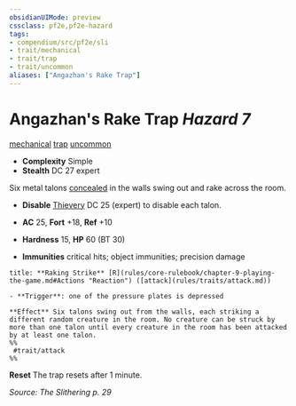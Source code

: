 ```yaml
---
obsidianUIMode: preview
cssclass: pf2e,pf2e-hazard
tags:
- compendium/src/pf2e/sli
- trait/mechanical
- trait/trap
- trait/uncommon
aliases: ["Angazhan's Rake Trap"]
---
```

# Angazhan's Rake Trap *Hazard 7*  
[mechanical](mechanical.md "Mechanical Hazard Trait")  [trap](trap.md "Trap Hazard Trait")  [uncommon](uncommon.md "Uncommon Rarity Trait")  

- **Complexity** Simple
- **Stealth** DC 27 expert  

Six metal talons [concealed](conditions.md#Concealed) in the walls swing out and rake across the room.

- **Disable** [Thievery](skills.md#Thievery) DC 25 (expert) to disable each talon.  

- **AC** 25, **Fort** +18, **Ref** +10
- **Hardness** 15, **HP** 60 (BT 30)
- **Immunities** critical hits; object immunities; precision damage

```ad-embed-ability
title: **Raking Strike** [R](rules/core-rulebook/chapter-9-playing-the-game.md#Actions "Reaction") ([attack](rules/traits/attack.md))

- **Trigger**: one of the pressure plates is depressed

**Effect** Six talons swing out from the walls, each striking a different random creature in the room. No creature can be struck by more than one talon until every creature in the room has been attacked by at least one talon.  
%%
 #trait/attack 
%%
```

**Reset** The trap resets after 1 minute.  

*Source: The Slithering p. 29*